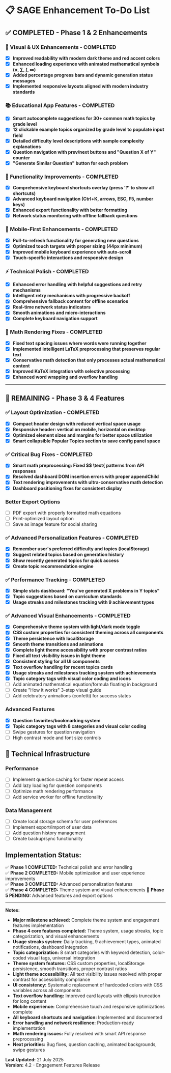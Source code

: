 # 📋 SAGE Enhancement To-Do List

## ✅ COMPLETED - Phase 1 & 2 Enhancements

### 🎨 Visual & UX Enhancements - COMPLETED
- [x] **Improved readability with modern dark theme and red accent colors**
- [x] **Enhanced loading experience with animated mathematical symbols (π, ∑, ∫, ∞)**
- [x] **Added percentage progress bars and dynamic generation status messages**
- [x] **Implemented responsive layouts aligned with modern industry standards**

### 📚 Educational App Features - COMPLETED  
- [x] **Smart autocomplete suggestions for 30+ common math topics by grade level**
- [x] **12 clickable example topics organized by grade level to populate input field**
- [x] **Detailed difficulty level descriptions with sample complexity explanations**
- [x] **Question navigation with prev/next buttons and "Question X of Y" counter**
- [x] **"Generate Similar Question" button for each problem**

### 🚀 Functionality Improvements - COMPLETED
- [x] **Comprehensive keyboard shortcuts overlay (press '?' to show all shortcuts)**
- [x] **Advanced keyboard navigation (Ctrl+K, arrows, ESC, F5, number keys)**
- [x] **Enhanced export functionality with better formatting**
- [x] **Network status monitoring with offline fallback questions**

### 📱 Mobile-First Enhancements - COMPLETED
- [x] **Pull-to-refresh functionality for generating new questions**
- [x] **Optimized touch targets with proper sizing (44px minimum)**
- [x] **Improved mobile keyboard experience with auto-scroll**
- [x] **Touch-specific interactions and responsive design**

### ⚡ Technical Polish - COMPLETED
- [x] **Enhanced error handling with helpful suggestions and retry mechanisms**
- [x] **Intelligent retry mechanisms with progressive backoff**
- [x] **Comprehensive fallback content for offline scenarios**
- [x] **Real-time network status indicators**
- [x] **Smooth animations and micro-interactions**
- [x] **Complete keyboard navigation support**

### 🔧 Math Rendering Fixes - COMPLETED
- [x] **Fixed text spacing issues where words were running together**
- [x] **Implemented intelligent LaTeX preprocessing that preserves regular text**
- [x] **Conservative math detection that only processes actual mathematical content**
- [x] **Improved KaTeX integration with selective processing**
- [x] **Enhanced word wrapping and overflow handling**

---

## 🎯 REMAINING - Phase 3 & 4 Features

### ✅ Layout Optimization - COMPLETED
- [x] **Compact header design with reduced vertical space usage**
- [x] **Responsive header: vertical on mobile, horizontal on desktop**
- [x] **Optimized element sizes and margins for better space utilization**
- [x] **Smart collapsible Popular Topics section to save config panel space**

### ✅ Critical Bug Fixes - COMPLETED
- [x] **Smart math preprocessing: Fixed $$ \\text{ patterns from API responses**
- [x] **Resolved dashboard DOM insertion errors with proper appendChild**
- [x] **Text rendering improvements with ultra-conservative math detection**
- [x] **Dashboard positioning fixes for consistent display**

### Better Export Options
- [ ] PDF export with properly formatted math equations
- [ ] Print-optimized layout option
- [ ] Save as image feature for social sharing

### ✅ Advanced Personalization Features - COMPLETED
- [x] **Remember user's preferred difficulty and topics (localStorage)**
- [x] **Suggest related topics based on generation history**
- [x] **Show recently generated topics for quick access**
- [x] **Create topic recommendation engine**

### ✅ Performance Tracking - COMPLETED
- [x] **Simple stats dashboard: "You've generated X problems in Y topics"**
- [x] **Topic suggestions based on curriculum standards**
- [x] **Usage streaks and milestones tracking with 9 achievement types**

### ✅ Advanced Visual Enhancements - COMPLETED
- [x] **Comprehensive theme system with light/dark mode toggle**
- [x] **CSS custom properties for consistent theming across all components**
- [x] **Theme persistence with localStorage**
- [x] **Smooth theme transitions and animations**
- [x] **Complete light theme accessibility with proper contrast ratios**
- [x] **Fixed all text visibility issues in light theme**
- [x] **Consistent styling for all UI components**
- [x] **Text overflow handling for recent topics cards**
- [x] **Usage streaks and milestones tracking system with achievements**
- [x] **Topic category tags with visual color coding and icons**
- [ ] Add animated mathematical equation/formula floating in background
- [ ] Create "How it works" 3-step visual guide
- [ ] Add celebratory animations (confetti) for success states

### Advanced Features
- [x] **Question favorites/bookmarking system**
- [x] **Topic category tags with 8 categories and visual color coding**
- [ ] Swipe gestures for question navigation
- [ ] High contrast mode and font size controls

## 🔧 Technical Infrastructure

### Performance
- [ ] Implement question caching for faster repeat access
- [ ] Add lazy loading for question components
- [ ] Optimize math rendering performance
- [ ] Add service worker for offline functionality

### Data Management
- [ ] Create local storage schema for user preferences
- [ ] Implement export/import of user data
- [ ] Add question history management
- [ ] Create backup/sync functionality

## **Implementation Status:**
✅ **Phase 1 COMPLETED:** Technical polish and error handling  
✅ **Phase 2 COMPLETED:** Mobile optimization and user experience improvements  
✅ **Phase 3 COMPLETED:** Advanced personalization features  
✅ **Phase 4 COMPLETED:** Theme system and visual enhancements
🎯 **Phase 5 PENDING:** Advanced features and export options  

---

**Notes:**
- **Major milestone achieved:** Complete theme system and engagement features implementation
- **Phase 4 core features completed:** Theme system, usage streaks, topic categorization, and visual enhancements
- **Usage streaks system:** Daily tracking, 9 achievement types, animated notifications, dashboard integration
- **Topic categorization:** 8 smart categories with keyword detection, color-coded visual tags, universal integration
- **Theme system features:** CSS custom properties, localStorage persistence, smooth transitions, proper contrast ratios
- **Light theme accessibility:** All text visibility issues resolved with proper contrast for accessibility compliance
- **UI consistency:** Systematic replacement of hardcoded colors with CSS variables across all components
- **Text overflow handling:** Improved card layouts with ellipsis truncation for long content
- **Mobile experience:** Comprehensive touch and responsive optimizations complete
- **All keyboard shortcuts and navigation:** Implemented and documented
- **Error handling and network resilience:** Production-ready implementation
- **Math rendering issues:** Fully resolved with smart API response preprocessing
- **Next priorities:** Bug fixes, question caching, animated backgrounds, swipe gestures

**Last Updated:** 21 July 2025  
**Version:** 4.2 - Engagement Features Release
